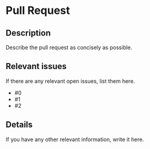 # Pull Request

## Description

Describe the pull request as concisely as possible.

## Relevant issues

If there are any relevant open issues, list them here.

- #0
- #1
- #2

## Details

If you have any other relevant information, write it here.
